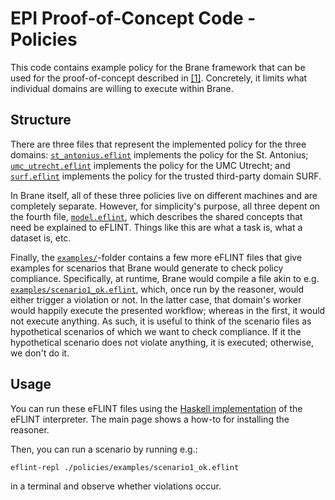 # EPI Proof-of-Concept Code - Policies
This code contains example policy for the Brane framework that can be used for the proof-of-concept described in [\[1\]](../README.md#references). Concretely, it limits what individual domains are willing to execute within Brane.


## Structure
There are three files that represent the implemented policy for the three domains: [`st_antonius.eflint`](st_antonius.eflint) implements the policy for the St. Antonius; [`umc_utrecht.eflint`](./umc_utrecht.eflint) implements the policy for the UMC Utrecht; and [`surf.eflint`](./surf.eflint) implements the policy for the trusted third-party domain SURF.

In Brane itself, all of these three policies live on different machines and are completely separate. However, for simplicity's purpose, all three depent on the fourth file, [`model.eflint`](./model.eflint), which describes the shared concepts that need be explained to eFLINT. Things like this are what a task is, what a dataset is, etc.

Finally, the [`examples/`](./examples/)-folder contains a few more eFLINT files that give examples for scenarios that Brane would generate to check policy compliance. Specifically, at runtime, Brane would compile a file akin to e.g. [`examples/scenario1_ok.eflint`](./examples/scenario1_ok.eflint), which, once run by the reasoner, would either trigger a violation or not. In the latter case, that domain's worker would happily execute the presented workflow; whereas in the first, it would not execute anything. As such, it is useful to think of the scenario files as hypothetical scenarios of which we want to check compliance. If it the hypothetical scenario does not violate anything, it is executed; otherwise, we don't do it.


## Usage
You can run these eFLINT files using the [Haskell implementation](https://gitlab.com/eflint/haskell-implementation) of the eFLINT interpreter. The main page shows a how-to for installing the reasoner.

Then, you can run a scenario by running e.g.:
```sh
eflint-repl ./policies/examples/scenario1_ok.eflint
```
in a terminal and observe whether violations occur.
